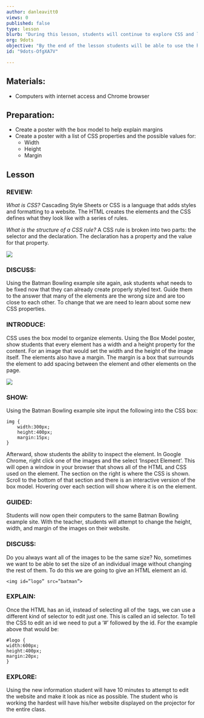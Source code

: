 ```yaml
---
author: danleavitt0
views: 0
published: false
type: lesson
blurb: "During this lesson, students will continue to explore CSS and learn how to resize elements and create margins create space between elements."
org: 9dots
objective: "By the end of the lesson students will be able to use the height and width properties to resize elements, explain how the margin property is used to create space between elements, and inspect websites and look at the HTML and CSS rules for an element"
id: "9dots-OfgXA7V"

---
```


## Materials:

- Computers with internet access and Chrome browser

## Preparation:

- Create a poster with the box model to help explain margins
- Create a poster with a list of CSS properties and the possible values for:
	- Width
	- Height
	- Margin

## Lesson
### REVIEW:
_What is CSS?_
Cascading Style Sheets or CSS is a language that adds styles and formatting to a website. The HTML creates the elements and the CSS defines what they look like with a series of rules.

_What is the structure of a CSS rule?_
A CSS rule is broken into two parts: the selector and the declaration. The declaration has a property and the value for that property.

![](http://uploads.9dots.io/OfgY5jj_md.jpg) 

### DISCUSS:
Using the Batman Bowling example site again, ask students what needs to be fixed now that they can already create properly styled text. Guide them to the answer that many of the elements are the wrong size and are too close to each other. To change that we are need to learn about some new CSS properties.

### INTRODUCE:
CSS uses the box model to organize elements. Using the Box Model poster, show students that every element has a width and a height property for the content. For an image that would set the width and the height of the image itself. The elements also have a margin. The margin is a box that surrounds the element to add spacing between the element and other elements on the page.

![](http://uploads.9dots.io/OfgYlPa_md.jpg) 

### SHOW:
Using the Batman Bowling example site input the following into the CSS box:
```
img {
	width:300px;
    height:400px;
    margin:15px;
}
```
Afterward, show students the ability to inspect the element. In Google Chrome, right click one of the images and the select ‘Inspect Element’. This will open a window in your browser that shows all of the HTML and CSS used on the element.  The section on the right is where the CSS is shown. Scroll to the bottom of that section and there is an interactive version of the box model. Hovering over each section will show where it is on the element.

### GUIDED:
Students will now open their computers to the same Batman Bowling example site. With the teacher, students will attempt to change the height, width, and margin of the images on their website.

### DISCUSS:
Do you always want all of the images to be the same size?
No, sometimes we want to be able to set the size of an individual image without changing the rest of them. To do this we are going to give an HTML element an id.
```
<img id=”logo” src=”batman”>
```

### EXPLAIN:
Once the HTML has an id, instead of selecting all of the <img> tags, we can use a different kind of selector to edit just one. This is called an id selector. To tell the CSS to edit an id we need to put a ‘#’ followed by the id. For the example above that would be:
```
#logo { 
width:600px;
height:400px;
margin:20px;
}
```
### EXPLORE:
Using the new information student will have 10 minutes to attempt to edit the website and make it look as nice as possible.  The student who is working the hardest will have his/her website displayed on the projector for the entire class.
